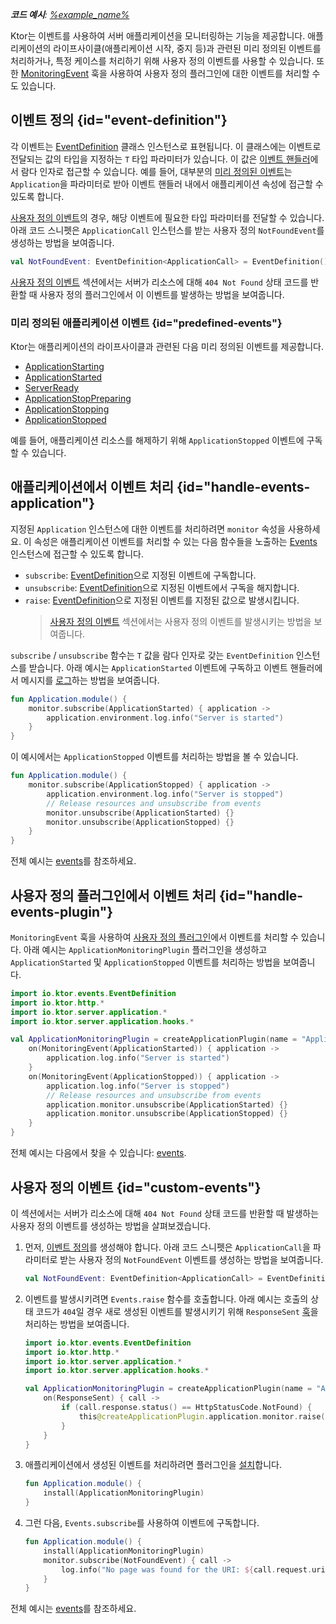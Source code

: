 [//]: # (title: 애플리케이션 모니터링)

<show-structure for="chapter" depth="2"/>

<tldr>
<var name="example_name" value="events"/>
<p>
    <b>코드 예시</b>:
    <a href="https://github.com/ktorio/ktor-documentation/tree/%ktor_version%/codeSnippets/snippets/%example_name%">
        %example_name%
    </a>
</p>
</tldr>

Ktor는 이벤트를 사용하여 서버 애플리케이션을 모니터링하는 기능을 제공합니다.
애플리케이션의 라이프사이클(애플리케이션 시작, 중지 등)과 관련된 미리 정의된 이벤트를 처리하거나, 특정 케이스를 처리하기 위해 사용자 정의 이벤트를 사용할 수 있습니다. 또한 [MonitoringEvent](server-custom-plugins.md#handle-app-events) 훅을 사용하여 사용자 정의 플러그인에 대한 이벤트를 처리할 수도 있습니다.

## 이벤트 정의 {id="event-definition"}

각 이벤트는 [EventDefinition](https://api.ktor.io/ktor-shared/ktor-events/io.ktor.events/-event-definition/index.html) 클래스 인스턴스로 표현됩니다.
이 클래스에는 이벤트로 전달되는 값의 타입을 지정하는 `T` 타입 파라미터가 있습니다. 이 값은 [이벤트 핸들러](#handle-events-application)에서 람다 인자로 접근할 수 있습니다. 예를 들어, 대부분의 [미리 정의된 이벤트](#predefined-events)는 `Application`을 파라미터로 받아 이벤트 핸들러 내에서 애플리케이션 속성에 접근할 수 있도록 합니다.

[사용자 정의 이벤트](#custom-events)의 경우, 해당 이벤트에 필요한 타입 파라미터를 전달할 수 있습니다.
아래 코드 스니펫은 `ApplicationCall` 인스턴스를 받는 사용자 정의 `NotFoundEvent`를 생성하는 방법을 보여줍니다.

```kotlin
val NotFoundEvent: EventDefinition<ApplicationCall> = EventDefinition()
```

[사용자 정의 이벤트](#custom-events) 섹션에서는 서버가 리소스에 대해 `404 Not Found` 상태 코드를 반환할 때 사용자 정의 플러그인에서 이 이벤트를 발생하는 방법을 보여줍니다.

### 미리 정의된 애플리케이션 이벤트 {id="predefined-events"}

Ktor는 애플리케이션의 라이프사이클과 관련된 다음 미리 정의된 이벤트를 제공합니다.

- [ApplicationStarting](https://api.ktor.io/ktor-server/ktor-server-core/io.ktor.server.application/-application-starting.html)
- [ApplicationStarted](https://api.ktor.io/ktor-server/ktor-server-core/io.ktor.server.application/-application-started.html)
- [ServerReady](https://api.ktor.io/ktor-server/ktor-server-core/io.ktor.server.application/-server-ready.html)
- [ApplicationStopPreparing](https://api.ktor.io/ktor-server/ktor-server-core/io.ktor.server.application/-application-stop-preparing.html)
- [ApplicationStopping](https://api.ktor.io/ktor-server/ktor-server-core/io.ktor.server.application/-application-stopping.html)
- [ApplicationStopped](https://api.ktor.io/ktor-server/ktor-server-core/io.ktor.server.application/-application-stopped.html)

예를 들어, 애플리케이션 리소스를 해제하기 위해 `ApplicationStopped` 이벤트에 구독할 수 있습니다.

## 애플리케이션에서 이벤트 처리 {id="handle-events-application"}

지정된 `Application` 인스턴스에 대한 이벤트를 처리하려면 `monitor` 속성을 사용하세요.
이 속성은 애플리케이션 이벤트를 처리할 수 있는 다음 함수들을 노출하는 [Events](https://api.ktor.io/ktor-shared/ktor-events/io.ktor.events/-events/index.html) 인스턴스에 접근할 수 있도록 합니다.

- `subscribe`: [EventDefinition](#event-definition)으로 지정된 이벤트에 구독합니다.
- `unsubscribe`: [EventDefinition](#event-definition)으로 지정된 이벤트에서 구독을 해지합니다.
- `raise`: [EventDefinition](#event-definition)으로 지정된 이벤트를 지정된 값으로 발생시킵니다.
  > [사용자 정의 이벤트](#custom-events) 섹션에서는 사용자 정의 이벤트를 발생시키는 방법을 보여줍니다.

`subscribe` / `unsubscribe` 함수는 `T` 값을 람다 인자로 갖는 `EventDefinition` 인스턴스를 받습니다.
아래 예시는 `ApplicationStarted` 이벤트에 구독하고 이벤트 핸들러에서 메시지를 [로그](server-logging.md)하는 방법을 보여줍니다.

```kotlin
fun Application.module() {
    monitor.subscribe(ApplicationStarted) { application ->
        application.environment.log.info("Server is started")
    }
}
```

이 예시에서는 `ApplicationStopped` 이벤트를 처리하는 방법을 볼 수 있습니다.

```kotlin
fun Application.module() {
    monitor.subscribe(ApplicationStopped) { application ->
        application.environment.log.info("Server is stopped")
        // Release resources and unsubscribe from events
        monitor.unsubscribe(ApplicationStarted) {}
        monitor.unsubscribe(ApplicationStopped) {}
    }
}
```

전체 예시는 [events](https://github.com/ktorio/ktor-documentation/tree/%ktor_version%/codeSnippets/snippets/events)를 참조하세요.

## 사용자 정의 플러그인에서 이벤트 처리 {id="handle-events-plugin"}

`MonitoringEvent` 훅을 사용하여 [사용자 정의 플러그인](server-custom-plugins.md#handle-app-events)에서 이벤트를 처리할 수 있습니다.
아래 예시는 `ApplicationMonitoringPlugin` 플러그인을 생성하고 `ApplicationStarted` 및 `ApplicationStopped` 이벤트를 처리하는 방법을 보여줍니다.

```kotlin
import io.ktor.events.EventDefinition
import io.ktor.http.*
import io.ktor.server.application.*
import io.ktor.server.application.hooks.*

val ApplicationMonitoringPlugin = createApplicationPlugin(name = "ApplicationMonitoringPlugin") {
    on(MonitoringEvent(ApplicationStarted)) { application ->
        application.log.info("Server is started")
    }
    on(MonitoringEvent(ApplicationStopped)) { application ->
        application.log.info("Server is stopped")
        // Release resources and unsubscribe from events
        application.monitor.unsubscribe(ApplicationStarted) {}
        application.monitor.unsubscribe(ApplicationStopped) {}
    }
}
```

전체 예시는 다음에서 찾을 수 있습니다: [events](https://github.com/ktorio/ktor-documentation/tree/%ktor_version%/codeSnippets/snippets/events).

## 사용자 정의 이벤트 {id="custom-events"}

이 섹션에서는 서버가 리소스에 대해 `404 Not Found` 상태 코드를 반환할 때 발생하는 사용자 정의 이벤트를 생성하는 방법을 살펴보겠습니다.

1.  먼저, [이벤트 정의](#event-definition)를 생성해야 합니다.
    아래 코드 스니펫은 `ApplicationCall`을 파라미터로 받는 사용자 정의 `NotFoundEvent` 이벤트를 생성하는 방법을 보여줍니다.

    ```kotlin
    val NotFoundEvent: EventDefinition<ApplicationCall> = EventDefinition()
    ```
2.  이벤트를 발생시키려면 `Events.raise` 함수를 호출합니다. 아래 예시는 호출의 상태 코드가 `404`일 경우 새로 생성된 이벤트를 발생시키기 위해 `ResponseSent` [훅](server-custom-plugins.md#other)을 처리하는 방법을 보여줍니다.

    ```kotlin
    import io.ktor.events.EventDefinition
    import io.ktor.http.*
    import io.ktor.server.application.*
    import io.ktor.server.application.hooks.*
    
    val ApplicationMonitoringPlugin = createApplicationPlugin(name = "ApplicationMonitoringPlugin") {
        on(ResponseSent) { call ->
            if (call.response.status() == HttpStatusCode.NotFound) {
                this@createApplicationPlugin.application.monitor.raise(NotFoundEvent, call)
            }
        }
    }
    ```
3.  애플리케이션에서 생성된 이벤트를 처리하려면 플러그인을 [설치](server-plugins.md#install)합니다.

    ```kotlin
    fun Application.module() {
        install(ApplicationMonitoringPlugin)
    }
    ```

4.  그런 다음, `Events.subscribe`를 사용하여 이벤트에 구독합니다.

    ```kotlin
    fun Application.module() {
        install(ApplicationMonitoringPlugin)
        monitor.subscribe(NotFoundEvent) { call ->
            log.info("No page was found for the URI: ${call.request.uri}")
        }
    }
    ```

전체 예시는 [events](https://github.com/ktorio/ktor-documentation/tree/%ktor_version%/codeSnippets/snippets/events)를 참조하세요.